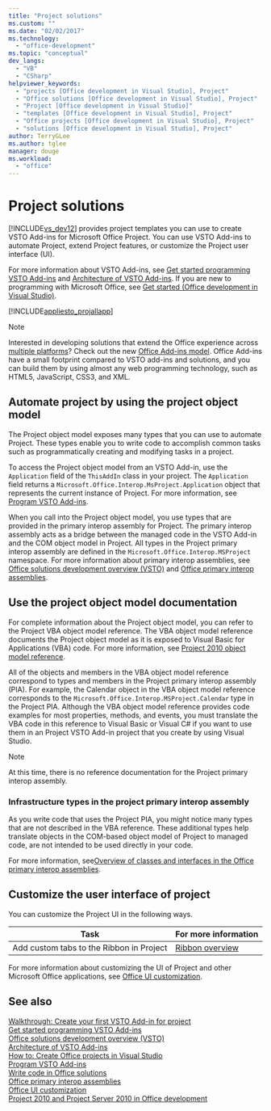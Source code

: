 ```yaml
---
title: "Project solutions"
ms.custom: ""
ms.date: "02/02/2017"
ms.technology: 
  - "office-development"
ms.topic: "conceptual"
dev_langs: 
  - "VB"
  - "CSharp"
helpviewer_keywords: 
  - "projects [Office development in Visual Studio], Project"
  - "Office solutions [Office development in Visual Studio], Project"
  - "Project [Office development in Visual Studio]"
  - "templates [Office development in Visual Studio], Project"
  - "Office projects [Office development in Visual Studio], Project"
  - "solutions [Office development in Visual Studio], Project"
author: TerryGLee
ms.author: tglee
manager: douge
ms.workload: 
  - "office"
---
```

# Project solutions
  [!INCLUDE[vs_dev12](../vsto/includes/vs-dev12-md.md)] provides project templates you can use to create VSTO Add-ins for Microsoft Office Project. You can use VSTO Add-ins to automate Project, extend Project features, or customize the Project user interface (UI).  
  
 For more information about VSTO Add-ins, see [Get started programming VSTO Add-ins](../vsto/getting-started-programming-vsto-add-ins.md) and [Architecture of VSTO Add-ins](../vsto/architecture-of-vsto-add-ins.md). If you are new to programming with Microsoft Office, see [Get started &#40;Office development in Visual Studio&#41;](../vsto/getting-started-office-development-in-visual-studio.md).  
  
 [!INCLUDE[appliesto_projallapp](../vsto/includes/appliesto-projallapp-md.md)]  
  
> [!NOTE]  
>  Interested in developing solutions that extend the Office experience across [multiple platforms](https://dev.office.com/add-in-availability)? Check out the new [Office Add-ins model](https://dev.office.com/docs/add-ins/overview/office-add-ins). Office Add-ins have a small footprint compared to VSTO add-ins and solutions, and you can build them by using almost any web programming technology, such as HTML5, JavaScript, CSS3, and XML.  
  
## Automate project by using the project object model  
 The Project object model exposes many types that you can use to automate Project. These types enable you to write code to accomplish common tasks such as programmatically creating and modifying tasks in a project.  
  
 To access the Project object model from an VSTO Add-in, use the `Application` field of the `ThisAddIn` class in your project. The `Application` field returns a `Microsoft.Office.Interop.MsProject.Application` object that represents the current instance of Project. For more information, see [Program VSTO Add-ins](../vsto/programming-vsto-add-ins.md).  
  
 When you call into the Project object model, you use types that are provided in the primary interop assembly for Project. The primary interop assembly acts as a bridge between the managed code in the VSTO Add-in and the COM object model in Project. All types in the Project primary interop assembly are defined in the `Microsoft.Office.Interop.MSProject` namespace. For more information about primary interop assemblies, see [Office solutions development overview &#40;VSTO&#41;](../vsto/office-solutions-development-overview-vsto.md) and [Office primary interop assemblies](../vsto/office-primary-interop-assemblies.md).  
  
## Use the project object model documentation  
 For complete information about the Project object model, you can refer to the Project VBA object model reference. The VBA object model reference documents the Project object model as it is exposed to Visual Basic for Applications (VBA) code. For more information, see [Project 2010 object model reference](http://go.microsoft.com/fwlink/?LinkId=199771).  
  
 All of the objects and members in the VBA object model reference correspond to types and members in the Project primary interop assembly (PIA). For example, the Calendar object in the VBA object model reference corresponds to the `Microsoft.Office.Interop.MSProject.Calendar` type in the Project PIA. Although the VBA object model reference provides code examples for most properties, methods, and events, you must translate the VBA code in this reference to Visual Basic or Visual C# if you want to use them in an Project VSTO Add-in project that you create by using Visual Studio.  
  
> [!NOTE]  
>  At this time, there is no reference documentation for the Project primary interop assembly.  
  
### Infrastructure types in the project primary interop assembly  
 As you write code that uses the Project PIA, you might notice many types that are not described in the VBA reference. These additional types help translate objects in the COM-based object model of Project to managed code, are not intended to be used directly in your code.  
  
 For more information, see[Overview of classes and interfaces in the Office primary interop assemblies](http://go.microsoft.com/fwlink/?LinkId=189592).  
  
## Customize the user interface of project  
 You can customize the Project UI in the following ways.  
  
|Task|For more information|  
|----------|--------------------------|  
|Add custom tabs to the Ribbon in Project|[Ribbon overview](../vsto/ribbon-overview.md)|  
  
 For more information about customizing the UI of Project and other Microsoft Office applications, see [Office UI customization](../vsto/office-ui-customization.md).  
  
## See also  
 [Walkthrough: Create your first VSTO Add-in for project](../vsto/walkthrough-creating-your-first-vsto-add-in-for-project.md)   
 [Get started programming VSTO Add-ins](../vsto/getting-started-programming-vsto-add-ins.md)   
 [Office solutions development overview &#40;VSTO&#41;](../vsto/office-solutions-development-overview-vsto.md)   
 [Architecture of VSTO Add-ins](../vsto/architecture-of-vsto-add-ins.md)   
 [How to: Create Office projects in Visual Studio](../vsto/how-to-create-office-projects-in-visual-studio.md)   
 [Program VSTO Add-ins](../vsto/programming-vsto-add-ins.md)   
 [Write code in Office solutions](../vsto/writing-code-in-office-solutions.md)   
 [Office primary interop assemblies](../vsto/office-primary-interop-assemblies.md)   
 [Office UI customization](../vsto/office-ui-customization.md)   
 [Project 2010 and Project Server 2010 in Office development](http://go.microsoft.com/fwlink/?LinkId=199016)  
  
  
